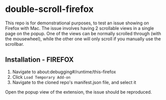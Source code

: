 # double-scroll-firefox

This repo is for demonstrational purposes, to test an issue showing on Firefox with Mac.
The issue involves having 2 scrollable views in a single page on the popup. One of the views can be normally scrolled through (with the mousewheel), while the other one will only scroll if you manually use the scrollbar.

## Installation - FIREFOX

1. Navigate to about:debugging#/runtime/this-firefox
2. Click `Load Temporary Add-on`
3. Navigate to the cloned repo's manifest.json file, and select it

Open the popup view of the extension, the issue should be reproduced.


